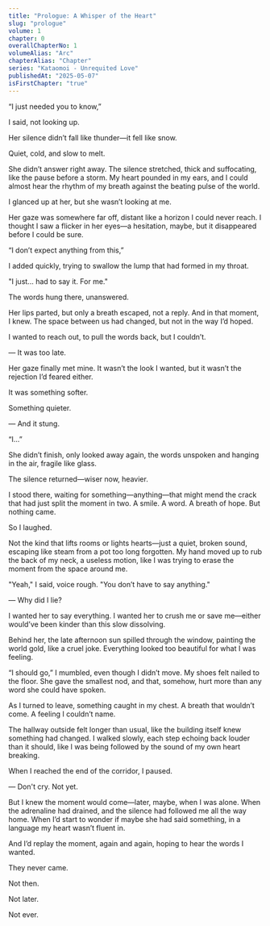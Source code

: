 ```yaml
---
title: "Prologue: A Whisper of the Heart"
slug: "prologue"
volume: 1
chapter: 0
overallChapterNo: 1
volumeAlias: "Arc"
chapterAlias: "Chapter"
series: "Kataomoi - Unrequited Love"
publishedAt: "2025-05-07"
isFirstChapter: "true"
---
```

“I just needed you to know,” 

I said, not looking up. 

Her silence didn’t fall like thunder—it fell like snow. 

Quiet, cold, and slow to melt.


She didn’t answer right away. 
The silence stretched, thick and suffocating, like the pause before a storm. 
My heart pounded in my ears, and I could almost hear the rhythm of my breath against the beating pulse of the world.


I glanced up at her, but she wasn’t looking at me. 

Her gaze was somewhere far off, distant like a horizon I could never reach. 
I thought I saw a flicker in her eyes—a hesitation, maybe, but it disappeared before I could be sure.

“I don’t expect anything from this,” 

I added quickly, trying to swallow the lump that had formed in my throat. 


"I just... had to say it. For me."

The words hung there, unanswered. 

Her lips parted, but only a breath escaped, not a reply. 
And in that moment, I knew. 
The space between us had changed, but not in the way I’d hoped.

I wanted to reach out, to pull the words back, but I couldn’t. 

— It was too late.

Her gaze finally met mine. 
It wasn’t the look I wanted, but it wasn’t the rejection I’d feared either. 

It was something softer. 

Something quieter.

— And it stung.

“I...” 

She didn’t finish, only looked away again, the words unspoken and hanging in the air, fragile like glass.

The silence returned—wiser now, heavier.

I stood there, waiting for something—anything—that might mend the crack that had just split the moment in two. A smile. A word. A breath of hope. But nothing came.

So I laughed.

Not the kind that lifts rooms or lights hearts—just a quiet, broken sound, escaping like steam from a pot too long forgotten. My hand moved up to rub the back of my neck, a useless motion, like I was trying to erase the moment from the space around me.

"Yeah," I said, voice rough. "You don’t have to say anything."

— Why did I lie?

I wanted her to say everything. I wanted her to crush me or save me—either would’ve been kinder than this slow dissolving.

Behind her, the late afternoon sun spilled through the window, painting the world gold, like a cruel joke. Everything looked too beautiful for what I was feeling.

“I should go,” I mumbled, even though I didn’t move. My shoes felt nailed to the floor. She gave the smallest nod, and that, somehow, hurt more than any word she could have spoken.

As I turned to leave, something caught in my chest. A breath that wouldn’t come. A feeling I couldn’t name.

The hallway outside felt longer than usual, like the building itself knew something had changed. I walked slowly, each step echoing back louder than it should, like I was being followed by the sound of my own heart breaking.

When I reached the end of the corridor, I paused.

— Don't cry. Not yet.

But I knew the moment would come—later, maybe, when I was alone. When the adrenaline had drained, and the silence had followed me all the way home. When I’d start to wonder if maybe she had said something, in a language my heart wasn’t fluent in.

And I’d replay the moment, again and again, hoping to hear the words I wanted.

They never came.

Not then.

Not later.

Not ever.
